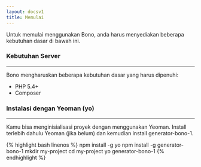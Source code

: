 ```yaml
---
layout: docsv1
title: Memulai
---
```


Untuk memulai menggunakan Bono, anda harus menyediakan beberapa kebutuhan dasar di bawah ini.

### Kebutuhan Server
<hr>

Bono mengharuskan beberapa kebutuhan dasar yang harus dipenuhi:

- PHP 5.4+
- Composer

### Instalasi dengan Yeoman (yo)
<hr>

Kamu bisa menginisialisasi proyek dengan menggunakan Yeoman. Install terlebih dahulu Yeoman (jika belum) dan kemudian install generator-bono-1. 

{% highlight bash linenos %}
npm install -g yo
npm install -g generator-bono-1
mkdir my-project
cd my-project
yo generator-bono-1
{% endhighlight %}